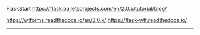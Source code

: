 FlaskStart
https://flask.palletsprojects.com/en/2.0.x/tutorial/blog/


https://wtforms.readthedocs.io/en/3.0.x/
https://flask-wtf.readthedocs.io/


---

